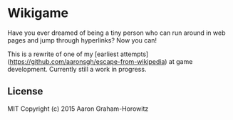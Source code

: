 # Wikigame

Have you ever dreamed of being a tiny person who can run around in web pages
and jump through hyperlinks? Now you can!

This is a rewrite of one of my
[earliest attempts] (https://github.com/aaronsgh/escape-from-wikipedia)
at game development. Currently still a work in progress.

## License
MIT Copyright (c) 2015 Aaron Graham-Horowitz

